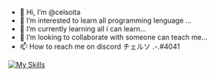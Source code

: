 - 👋 Hi, I’m @celsoita
- 👀 I’m interested to learn all programming lenguage ...
- 🌱 I’m currently learning all i can learn...
- 💞️ I’m looking to collaborate with someone can teach me...
- 📫 How to reach me  on discord チェルソ .-.#4041



[![My Skills](https://skillicons.dev/icons?i=c)](https://skillicons.dev)

<!---
celsoita/celsoita is a ✨ special ✨ repository because its `README.md` (this file) appears on your GitHub profile.
You can click the Preview link to take a look at your changes.
--->
